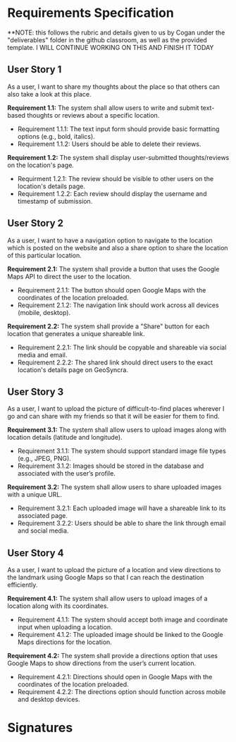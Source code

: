 # Requirements Specification


**NOTE: this follows the rubric and details given to us by Cogan under the "deliverables" folder in the github classroom, as well as the provided template. I WILL CONTINUE WORKING ON THIS AND FINISH IT TODAY


## User Story 1
As a user, I want to share my thoughts about the place so that others can also take a look at this place.

**Requirement 1.1:** The system shall allow users to write and submit text-based thoughts or reviews about a specific location.
  - Requirement 1.1.1: The text input form should provide basic formatting options (e.g., bold, italics).
  - Requirement 1.1.2: Users should be able to delete their reviews.

**Requirement 1.2:** The system shall display user-submitted thoughts/reviews on the location's page.
  - Requirment 1.2.1: The review should be visible to other users on the location's details page.
  - Requirement 1.2.2: Each review should display the username and timestamp of submission. 

## User Story 2
As a user, I want to have a navigation option to navigate to the location which is posted on the website and also a share option to share the location of this particular location.

**Requirement 2.1:** The system shall provide a button that uses the Google Maps API to direct the user to the location.
  - Requirement 2.1.1: The button should open Google Maps with the coordinates of the location preloaded.
  - Requirement 2.1.2: The navigation link should work across all devices (mobile, desktop).

**Requirement 2.2:** The system shall provide a "Share" button for each location that generates a unique shareable link.
  - Requirement 2.2.1: The link should be copyable and shareable via social media and email.
  - Requirement 2.2.2: The shared link should direct users to the exact location's details page on GeoSyncra.

## User Story 3
As a user, I want to upload the picture of difficult-to-find places wherever I go and can share with my friends so that it will be easier for them to find.

**Requirement 3.1:** The system shall allow users to upload images along with location details (latitude and longitude).
  - Requirement 3.1.1: The system should support standard image file types (e.g., JPEG, PNG).
  - Requirement 3.1.2: Images should be stored in the database and associated with the user’s profile.

**Requirement 3.2:** The system shall allow users to share uploaded images with a unique URL.
  - Requirement 3.2.1: Each uploaded image will have a shareable link to its associated page.
  - Requirement 3.2.2: Users should be able to share the link through email and social media.

## User Story 4
As a user, I want to upload the picture of a location and view directions to the landmark using Google Maps so that I can reach the destination efficiently.

**Requirement 4.1:** The system shall allow users to upload images of a location along with its coordinates.
  - Requirement 4.1.1: The system should accept both image and coordinate input when uploading a location.
  - Requirement 4.1.2: The uploaded image should be linked to the Google Maps directions for the location.

**Requirement 4.2:** The system shall provide a directions option that uses Google Maps to show directions from the user’s current location.
  - Requirement 4.2.1: Directions should open in Google Maps with the coordinates of the location preloaded.
  - Requirement 4.2.2: The directions option should function across mobile and desktop devices.

# Signatures 
